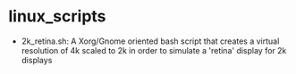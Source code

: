 # linux_scripts

* 2k_retina.sh: A Xorg/Gnome oriented bash script that creates a virtual resolution of 4k scaled to 2k in order to simulate a 'retina' display for 2k displays
